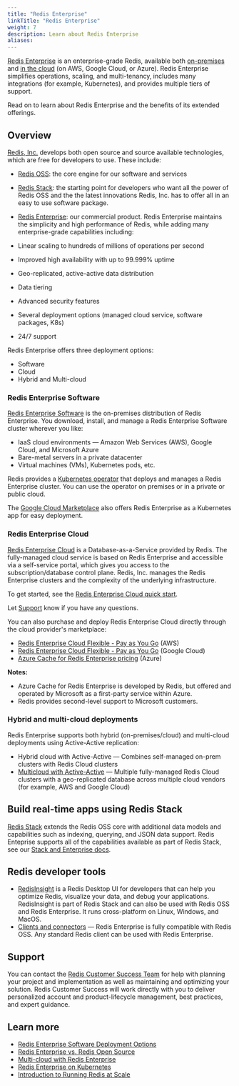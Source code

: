 ```yaml
---
title: "Redis Enterprise"
linkTitle: "Redis Enterprise"
weight: 7
description: Learn about Redis Enterprise
aliases:
---
```


[Redis Enterprise](https://redis.com/redis-enterprise-software/overview/) is an enterprise-grade Redis, 
available both [on-premises](https://redis.com/redis-enterprise-software/overview/) and [in the cloud](https://redis.com/try-free/) (on AWS, Google Cloud, 
or Azure). Redis Enterprise simplifies operations, scaling, and multi-tenancy, includes many integrations (for example, Kubernetes), and provides multiple 
tiers of support.

Read on to learn about Redis Enterprise and the benefits of its extended offerings.

## Overview

[Redis, Inc.](https://redis.com/) develops both open source and source available technologies, which are free for developers to use. These include:
* [Redis OSS](/download/#redis-downloads): the core engine for our software and services
* [Redis Stack](/download/#redis-stack-downloads): the starting point for developers who want all the power of Redis OSS and the 
the latest innovations Redis, Inc. has to offer all in an easy to use software package.
* [Redis Enterprise](https://redis.com/redis-enterprise/advantages/): our commercial product. Redis Enterprise maintains the simplicity and 
high performance of Redis, while adding many enterprise-grade capabilities including:  

* Linear scaling to hundreds of millions of operations per second
* Improved high availability with up to 99.999% uptime
* Geo-replicated, active-active data distribution
* Data tiering
* Advanced security features
* Several deployment options (managed cloud service, software packages, K8s)
* 24/7 support

Redis Enterprise offers three deployment options: 

* Software
* Cloud
* Hybrid and Multi-cloud

### Redis Enterprise Software

[Redis Enterprise Software](https://redis.com/redis-enterprise-software/overview/) is the on-premises distribution of Redis Enterprise. 
You download, install, and manage a Redis Enterprise Software cluster wherever you like:

* IaaS cloud environments &mdash; Amazon Web Services (AWS), Google Cloud, and Microsoft Azure
* Bare-metal servers in a private datacenter
* Virtual machines (VMs), Kubernetes pods, etc.

Redis provides a [Kubernetes operator](https://redis.com/redis-enterprise-software/redis-enterprise-on-kubernetes/) that deploys and manages a 
Redis Enterprise cluster. You can use the operator on premises or in a private or public cloud.

The [Google Cloud Marketplace](https://console.cloud.google.com/marketplace/product/redislabs-public/redis-enterprise) also offers Redis Enterprise as a Kubernetes app for easy deployment.

### Redis Enterprise Cloud

[Redis Enterprise Cloud](https://redis.com/redis-enterprise-cloud/overview/) is a Database-as-a-Service provided by Redis. The fully-managed cloud 
service is based on Redis Enterprise and accessible via a self-service portal, which gives you access to the subscription/database control plane. 
Redis, Inc. manages the Redis Enterprise clusters and the complexity of the underlying infrastructure.

To get started, see the [Redis Enterprise Cloud quick start](https://docs.redis.com/latest/rc/rc-quickstart/).

Let [Support](https://redis.com/company/support/) know if you have any questions.

You can also purchase and deploy Redis Enterprise Cloud directly through the cloud provider's marketplace:

* [Redis Enterprise Cloud Flexible - Pay as You Go](https://aws.amazon.com/marketplace/pp/prodview-mwscixe4ujhkq) (AWS)
* [Redis Enterprise Cloud Flexible - Pay as You Go](https://console.cloud.google.com/marketplace/product/redis-marketplace-isaas/redis-enterprise-cloud-flexible-plan) (Google Cloud)
* [Azure Cache for Redis Enterprise pricing](https://azure.microsoft.com/en-us/pricing/details/cache/#pricing) (Azure)


**Notes:**

* Azure Cache for Redis Enterprise is developed by Redis, but offered and operated by Microsoft as a first-party service within Azure.
* Redis provides second-level support to Microsoft customers.

### Hybrid and multi-cloud deployments

Redis Enterprise supports both hybrid (on-premises/cloud) and multi-cloud deployments using Active-Active replication:

* Hybrid cloud with Active-Active &mdash; Combines self-managed on-prem clusters with Redis Cloud clusters
* [Multicloud with Active-Active](https://redis.com/redis-enterprise-cloud/multicloud/) &mdash; Multiple fully-managed Redis Cloud clusters with a 
geo-replicated database across multiple cloud vendors (for example, AWS and Google Cloud)

## Build real-time apps using Redis Stack

[Redis Stack](/docs/stack) extends the Redis OSS core with additional data models and capabilities such as indexing, querying, and JSON data support. 
Redis Enteprise supports all of the capabilities available as part of Redis Stack, 
see our [Stack and Enterprise docs](https://docs.redis.com/latest/modules/). 

## Redis developer tools

* [RedisInsight](https://redis.com/redis-enterprise/redis-insight/) is a Redis Desktop UI for developers that can help you optimize Redis, visualize your
data, and debug your applications. RedisInsight is part of Redis Stack and can also be used with Redis OSS and Redis Enterprise. It runs cross-platform 
on Linux, Windows, and MacOS.
* [Clients and connectors](https://redis.com/redis-enterprise/clients-connectors/) &mdash; Redis Enterprise is fully compatible with Redis OSS. 
Any standard Redis client can be used with Redis Enterprise.

## Support

You can contact the [Redis Customer Success Team](https://redis.com/deployment/customer-success/) for help with planning your project and 
implementation as well as maintaining and optimizing your solution. Redis Customer Success will work directly with you to deliver personalized 
account and product-lifecycle management, best practices, and expert guidance.

## Learn more

* [Redis Enterprise Software Deployment Options](https://redis.com/redis-enterprise-software/deployment/)
* [Redis Enterprise vs. Redis Open Source](https://redis.com/redis-enterprise/advantages/)
* [Multi-cloud with Redis Enterprise](https://redis.com/redis-enterprise-cloud/multicloud/)
* [Redis Enterprise on Kubernetes](https://redis.com/redis-enterprise-software/redis-enterprise-on-kubernetes/)
* [Introduction to Running Redis at Scale](https://developer.redis.com/operate/redis-at-scale/)
